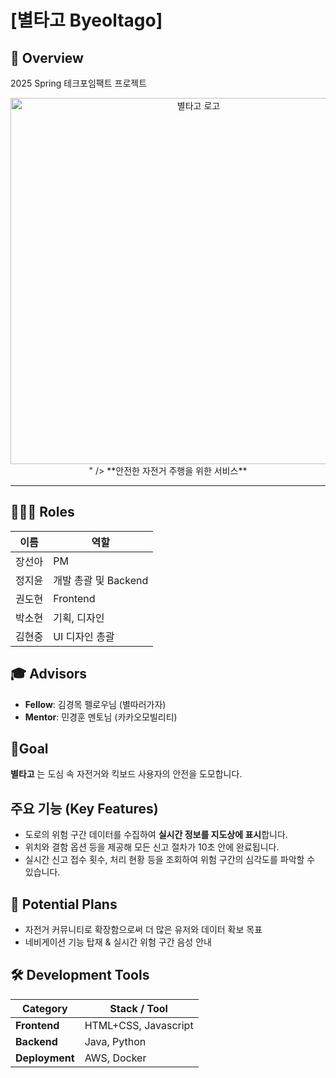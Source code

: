 # [별타고 Byeoltago]
 ## 📌 Overview
 2025 Spring 테크포임팩트 프로젝트
 <p align="center">
<img width="586" alt="별타고 로고" src="<img src="frontend/imgs/logo.png"/>
" />
**안전한 자전거 주행을 위한 서비스**  

---
## 🧑‍🤝‍🧑 Roles 
 | 이름   | 역할     |
| ------ | -------- |
| 장선아 | PM       | 
| 정지윤 | 개발 총괄 및 Backend   | 
| 권도현 | Frontend | 
| 박소현 | 기획, 디자인  |
| 김현중 | UI 디자인 총괄   | 

## 🎓 Advisors
- **Fellow**: 김경목 펠로우님 (별따러가자)
- **Mentor**: 민경훈 멘토님 (카카오모빌리티)

## 🎯Goal 
 **별타고** 는 도심 속 자전거와 킥보드 사용자의 안전을 도모합니다. 

## 주요 기능 (Key Features)
- 도로의 위험 구간 데이터를 수집하여 **실시간 정보를 지도상에 표시**합니다.
- 위치와 결함 옵션 등을 제공해 모든 신고 절차가 10초 안에 완료됩니다.
- 실시간 신고 접수 횟수, 처리 현황 등을 조회하여 위험 구간의 심각도를 파악할 수 있습니다. 

## 📌 Potential Plans 
- 자전거 커뮤니티로 확장함으로써 더 많은 유저와 데이터 확보 목표 
- 네비게이션 기능 탑재 & 실시간 위험 구간 음성 안내

## 🛠 Development Tools 

| Category   | Stack / Tool |
|------------|--------------|
| **Frontend** | HTML+CSS, Javascript  |
| **Backend** | Java, Python |
| **Deployment** |AWS, Docker|


